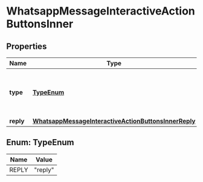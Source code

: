 

# WhatsappMessageInteractiveActionButtonsInner


## Properties

| Name | Type | Description | Notes |
|------------ | ------------- | ------------- | -------------|
|**type** | [**TypeEnum**](#TypeEnum) | Only supported type is &#x60;reply&#x60; (for Reply Button). |  [optional] |
|**reply** | [**WhatsappMessageInteractiveActionButtonsInnerReply**](WhatsappMessageInteractiveActionButtonsInnerReply.md) |  |  [optional] |



## Enum: TypeEnum

| Name | Value |
|---- | -----|
| REPLY | &quot;reply&quot; |



